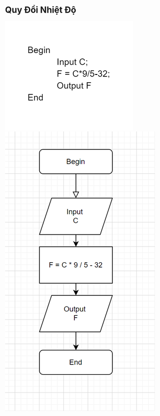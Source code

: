# Quy Đổi Nhiệt Độ
![Quy Doi Nhiet Do](./quy_doi_nhiet_do_pseudo_code.png)
![Quy Doi Nhiet Do](./quy_doi_nhiet_do_flowchart.png)